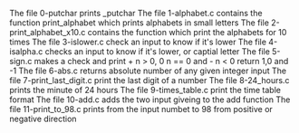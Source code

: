 The file 0-putchar prints _putchar 
The file 1-alphabet.c contains the function print_alphabet which prints alphabets in small letters
The file 2-print_alphabet_x10.c contains the function which print the alphabets for 10 times
The file 3-islower.c check an input to know if it's lower
The file 4-isalpha.c checks an input to know if it's lower, or captial letter
The file 5-sign.c makes a check and print + n > 0, 0 n == 0 and - n < 0 return 1,0 and -1
The file 6-abs.c returns absolute number of any given integer input
The file 7-print_last_digit.c print the last digit of a number
The file 8-24_hours.c prints the minute of 24 hours
The file 9-times_table.c print the time table format
The file 10-add.c adds the two input giveing to the add function
The file 11-print_to_98.c prints from the input numbet to 98 from positive or negative direction
